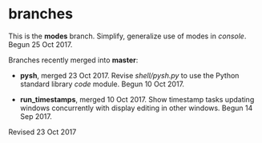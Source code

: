 
branches
========

This is the **modes** branch.   Simplify, generalize use of modes in 
*console*.  Begun 25 Oct 2017.

Branches recently merged into **master**:

- **pysh**, merged 23 Oct 2017.  Revise *shell/pysh.py* to use the Python
standard library *code* module.  Begun 10 Oct 2017.

- **run_timestamps**, merged 10 Oct 2017.  Show timestamp tasks updating
windows concurrently with display editing in other windows.  Begun 14
Sep 2017.

Revised 23 Oct 2017
